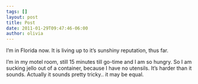 ```yaml
---
tags: []
layout: post
title: Post
date: 2011-01-29T09:47:46-06:00
author: olivia
---
```


I’m in Florida now. It is living up to it’s sunshiny reputation, thus far.

I’m in my motel room, still 15 minutes till go-time and I am so hungry. So I am sucking jello out of a container, because I have no utensils. It’s harder than it sounds. Actually it sounds pretty tricky.. it may be equal.
